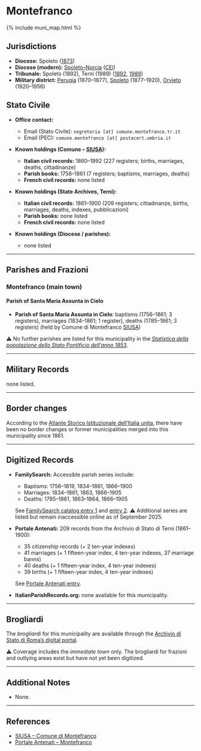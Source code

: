 # Montefranco

{% include muni_map.html %}

## Jurisdictions

* **Diocese:** Spoleto ([1873](https://www.google.it/books/edition/Il_libro_de_comuni_del_Regno_d_Italia_co/WF9mfeJJcDEC?gbpv=1))
* **Diocese (modern):** [Spoleto–Norcia](../dio/spoleto.md) ([CEI](https://www.chiesacattolica.it/annuario-cei/ricerca-parrocchie/))
* **Tribunale:** Spoleto (1892), Terni (1989) ([1892](https://www.google.it/books/edition/Bollettino_ufficiale_del_Ministero_di_gr/kRXd4t5fK-0C?hl=en&gbpv=1&pg=PA457&printsec=frontcover), [1989](https://www.google.it/books/edition/Gazzetta_ufficiale_della_Repubblica_ital/-Z6nogg-qMQC?hl=en&gbpv=1&pg=RA8-PA38&printsec=frontcover))
* **Military district:** [Perugia](../mil/perugia.md) (1870–1877), [Spoleto](../mil/spoleto.md) (1877–1920), [Orvieto](../mil/spoleto.md) (1920–1956)

## Stato Civile

* **Office contact:**

  * Email (Stato Civile): `segreteria [at] comune.montefranco.tr.it`
  * Email (PEC): `comune.montefranco [at] postacert.umbria.it`

* **Known holdings (Comune – [SIUSA](https://siusa-archivi.cultura.gov.it/cgi-bin/siusa/pagina.pl?TipoPag=comparc&Chiave=304117)):**

  * **Italian civil records:** 1860–1992 (227 registers; births, marriages, deaths, cittadinanze)
  * **Parish books:** 1756–1861 (7 registers; baptisms, marriages, deaths)
  * **French civil records:** none listed

* **Known holdings (State Archives, Terni):**

  * **Italian civil records:** 1861–1900 (209 registers; cittadinanze, births, marriages, deaths, indexes, pubblicazioni)
  * **Parish books:** none listed
  * **French civil records:** none listed

* **Known holdings (Diocese / parishes):**

  * none listed

---

## Parishes and Frazioni

### Montefranco (main town)

#### Parish of Santa Maria Assunta in Cielo

* **Parish of Santa Maria Assunta in Cielo**: baptisms (1756–1861; 3 registers), marriages (1834–1861; 1 register), deaths (1785–1861; 3 registers) (held by Comune di Montefranco [SIUSA](https://siusa-archivi.cultura.gov.it/cgi-bin/siusa/pagina.pl?TipoPag=comparc&Chiave=304117))

⚠️ No further parishes are listed for this municipality in the *[Statistica della popolazione dello Stato Pontificio dell’anno 1853](https://www.google.it/books/edition/Statistics_della_popolazione_dello_Stato/v6dCAQAAMAAJ)*.

---

## Military Records

none listed.

---

## Border changes

According to the [Atlante Storico Istituzionale dell’Italia unita](http://dati.san.beniculturali.it/asi/local/), there have been no border changes or former municipalities merged into this municipality since 1861.

---

## Digitized Records

* **FamilySearch:** Accessible parish series include:

  * Baptisms: 1756–1819, 1834–1861, 1866–1900
  * Marriages: 1834–1861, 1863, 1866–1905
  * Deaths: 1785–1861, 1863–1864, 1866–1905

  See [FamilySearch catalog entry 1](https://www.familysearch.org/en/search/catalog/412520) and [entry 2](https://www.familysearch.org/en/search/catalog/412549).
  ⚠️ Additional series are listed but remain inaccessible online as of September 2025.

* **Portale Antenati:** 209 records from the Archivio di Stato di Terni (1861–1900):

  * 35 citizenship records (+ 2 ten-year indexes)
  * 41 marriages (+ 1 fifteen-year index, 4 ten-year indexes, 37 marriage banns)
  * 40 deaths (+ 1 fifteen-year index, 4 ten-year indexes)
  * 39 births (+ 1 fifteen-year index, 4 ten-year indexes)

  See [Portale Antenati entry](https://antenati.cultura.gov.it/search-registry/?localita=montefranco).

* **ItalianParishRecords.org:** none available for this municipality.

---

## Brogliardi

The *brogliardi* for this municipality are available through the [Archivio di Stato di Roma’s digital portal](https://imagoarchiviodistatoroma.cultura.gov.it/Gregoriano/s_brogliardi.php?Provincia=Spoleto&Denominazione=Monte%20Franco).

⚠️ Coverage includes the *immediate town* only. The brogliardi for frazioni and outlying areas exist but have not yet been digitized.

---

## Additional Notes

* None.

---

## References

* [SIUSA – Comune di Montefranco](https://siusa-archivi.cultura.gov.it/cgi-bin/siusa/pagina.pl?TipoPag=comparc&Chiave=304117)
* [Portale Antenati – Montefranco](https://antenati.cultura.gov.it/search-registry/?localita=montefranco)
